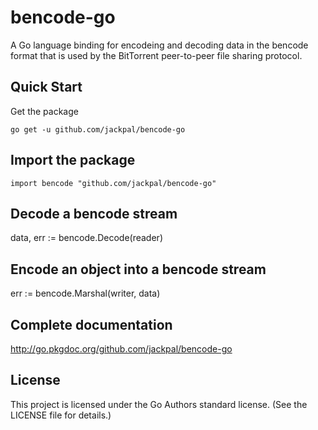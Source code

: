 bencode-go
==========

A Go language binding for encodeing and decoding data in the bencode format that is used by the BitTorrent peer-to-peer file sharing protocol.

Quick Start
-----------

Get the package

    go get -u github.com/jackpal/bencode-go

Import the package
------------------

    import bencode "github.com/jackpal/bencode-go"

Decode a bencode stream
-----------------------

   data, err := bencode.Decode(reader)

Encode an object into a bencode stream
--------------------------------------

   err := bencode.Marshal(writer, data)

Complete documentation
----------------------

http://go.pkgdoc.org/github.com/jackpal/bencode-go

License
-------

This project is licensed under the Go Authors standard license. (See the LICENSE file for details.)
